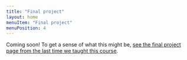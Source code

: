```yaml
---
title: "Final project"
layout: home
menuItem: "Final project"
menuPosition: 4
---
```


Coming soon! To get a sense of what this might be, <a href="https://msalganik.github.io/cos597E-soc555_f2020/final_project.html">see the final project page from the last time we taught this course</a>.
